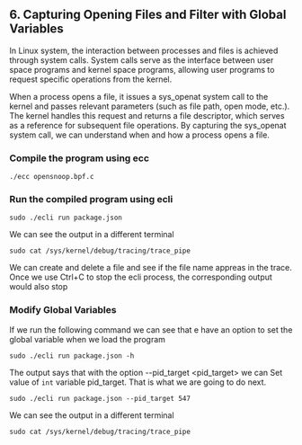## 6. Capturing Opening Files and Filter with Global Variables
In Linux system, the interaction between processes and files is achieved through system calls. 
System calls serve as the interface between user space programs and kernel space programs, 
allowing user programs to request specific operations from the kernel. 

When a process opens a file, it issues a sys_openat system call to the kernel and passes relevant parameters 
(such as file path, open mode, etc.). 
The kernel handles this request and returns a file descriptor, which serves as a reference for subsequent file operations. 
By capturing the sys_openat system call, we can understand when and how a process opens a file.

### Compile the program using ecc
```
./ecc opensnoop.bpf.c
```

### Run the compiled program using ecli
```
sudo ./ecli run package.json
```
We can see the output in a different terminal
```
sudo cat /sys/kernel/debug/tracing/trace_pipe
```
We can create and delete a file and see if the file name appreas in the trace.
Once we use Ctrl+C to stop the ecli process, the corresponding output would also stop 

### Modify Global Variables
If we run the following command we can see that e have an option to set the global variable when we load the program
```
sudo ./ecli run package.json -h
```
The output says that with the option --pid_target <pid_target> we can Set value of `int` variable pid_target.
That is what we are going to do next.
```
sudo ./ecli run package.json --pid_target 547
```
We can see the output in a different terminal 
```
sudo cat /sys/kernel/debug/tracing/trace_pipe
```